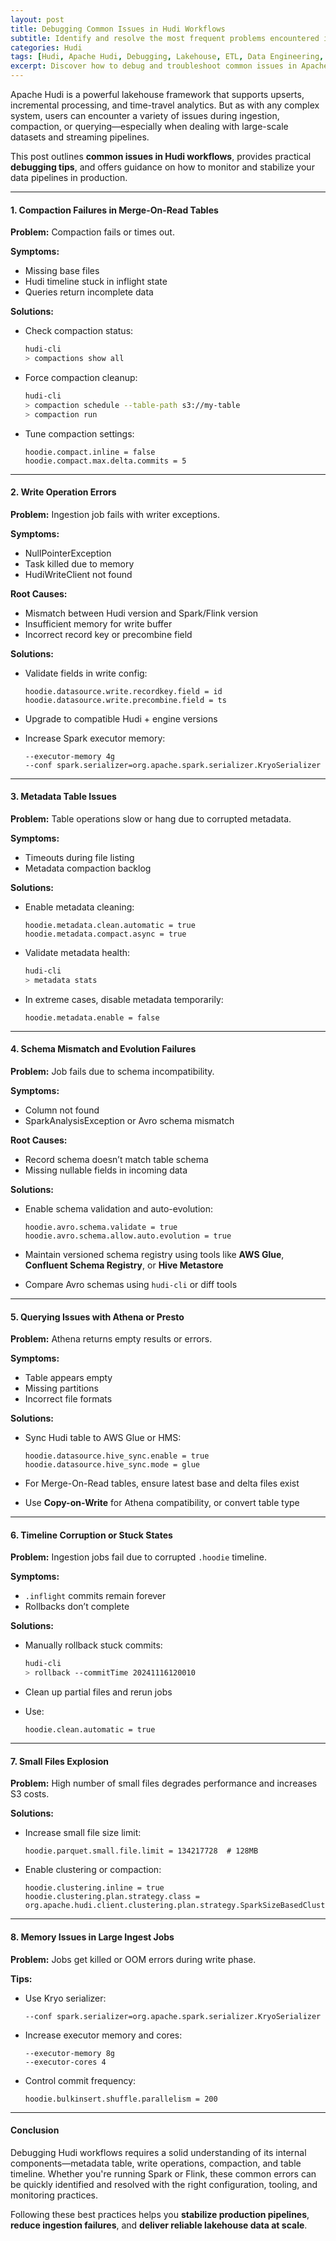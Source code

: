 ```yaml
---
layout: post
title: Debugging Common Issues in Hudi Workflows
subtitle: Identify and resolve the most frequent problems encountered in Apache Hudi pipelines
categories: Hudi
tags: [Hudi, Apache Hudi, Debugging, Lakehouse, ETL, Data Engineering, Big Data]
excerpt: Discover how to debug and troubleshoot common issues in Apache Hudi workflows. Learn to solve compaction failures, write errors, metadata mismatches, and schema evolution challenges effectively.
---
```

Apache Hudi is a powerful lakehouse framework that supports upserts, incremental processing, and time-travel analytics. But as with any complex system, users can encounter a variety of issues during ingestion, compaction, or querying—especially when dealing with large-scale datasets and streaming pipelines.

This post outlines **common issues in Hudi workflows**, provides practical **debugging tips**, and offers guidance on how to monitor and stabilize your data pipelines in production.

---

#### 1. Compaction Failures in Merge-On-Read Tables

**Problem:** Compaction fails or times out.

**Symptoms:**
- Missing base files
- Hudi timeline stuck in inflight state
- Queries return incomplete data

**Solutions:**
- Check compaction status:
  ```bash
  hudi-cli
  > compactions show all
  ```

- Force compaction cleanup:
  ```bash
  hudi-cli
  > compaction schedule --table-path s3://my-table
  > compaction run
  ```

- Tune compaction settings:
  ```
  hoodie.compact.inline = false
  hoodie.compact.max.delta.commits = 5
  ```

---

#### 2. Write Operation Errors

**Problem:** Ingestion job fails with writer exceptions.

**Symptoms:**
- NullPointerException
- Task killed due to memory
- HudiWriteClient not found

**Root Causes:**
- Mismatch between Hudi version and Spark/Flink version
- Insufficient memory for write buffer
- Incorrect record key or precombine field

**Solutions:**
- Validate fields in write config:
  ```
  hoodie.datasource.write.recordkey.field = id
  hoodie.datasource.write.precombine.field = ts
  ```

- Upgrade to compatible Hudi + engine versions
- Increase Spark executor memory:
  ```
  --executor-memory 4g
  --conf spark.serializer=org.apache.spark.serializer.KryoSerializer
  ```

---

#### 3. Metadata Table Issues

**Problem:** Table operations slow or hang due to corrupted metadata.

**Symptoms:**
- Timeouts during file listing
- Metadata compaction backlog

**Solutions:**
- Enable metadata cleaning:
  ```
  hoodie.metadata.clean.automatic = true
  hoodie.metadata.compact.async = true
  ```

- Validate metadata health:
  ```bash
  hudi-cli
  > metadata stats
  ```

- In extreme cases, disable metadata temporarily:
  ```
  hoodie.metadata.enable = false
  ```

---

#### 4. Schema Mismatch and Evolution Failures

**Problem:** Job fails due to schema incompatibility.

**Symptoms:**
- Column not found
- SparkAnalysisException or Avro schema mismatch

**Root Causes:**
- Record schema doesn’t match table schema
- Missing nullable fields in incoming data

**Solutions:**
- Enable schema validation and auto-evolution:
  ```
  hoodie.avro.schema.validate = true
  hoodie.avro.schema.allow.auto.evolution = true
  ```

- Maintain versioned schema registry using tools like **AWS Glue**, **Confluent Schema Registry**, or **Hive Metastore**

- Compare Avro schemas using `hudi-cli` or diff tools

---

#### 5. Querying Issues with Athena or Presto

**Problem:** Athena returns empty results or errors.

**Symptoms:**
- Table appears empty
- Missing partitions
- Incorrect file formats

**Solutions:**
- Sync Hudi table to AWS Glue or HMS:
  ```
  hoodie.datasource.hive_sync.enable = true
  hoodie.datasource.hive_sync.mode = glue
  ```

- For Merge-On-Read tables, ensure latest base and delta files exist
- Use **Copy-on-Write** for Athena compatibility, or convert table type

---

#### 6. Timeline Corruption or Stuck States

**Problem:** Ingestion jobs fail due to corrupted `.hoodie` timeline.

**Symptoms:**
- `.inflight` commits remain forever
- Rollbacks don’t complete

**Solutions:**
- Manually rollback stuck commits:
  ```bash
  hudi-cli
  > rollback --commitTime 20241116120010
  ```

- Clean up partial files and rerun jobs
- Use:
  ```
  hoodie.clean.automatic = true
  ```

---

#### 7. Small Files Explosion

**Problem:** High number of small files degrades performance and increases S3 costs.

**Solutions:**
- Increase small file size limit:
  ```
  hoodie.parquet.small.file.limit = 134217728  # 128MB
  ```

- Enable clustering or compaction:
  ```
  hoodie.clustering.inline = true
  hoodie.clustering.plan.strategy.class = org.apache.hudi.client.clustering.plan.strategy.SparkSizeBasedClusteringPlanStrategy
  ```

---

#### 8. Memory Issues in Large Ingest Jobs

**Problem:** Jobs get killed or OOM errors during write phase.

**Tips:**
- Use Kryo serializer:
  ```
  --conf spark.serializer=org.apache.spark.serializer.KryoSerializer
  ```

- Increase executor memory and cores:
  ```
  --executor-memory 8g
  --executor-cores 4
  ```

- Control commit frequency:
  ```
  hoodie.bulkinsert.shuffle.parallelism = 200
  ```

---

#### Conclusion

Debugging Hudi workflows requires a solid understanding of its internal components—metadata table, write operations, compaction, and table timeline. Whether you're running Spark or Flink, these common errors can be quickly identified and resolved with the right configuration, tooling, and monitoring practices.

Following these best practices helps you **stabilize production pipelines**, **reduce ingestion failures**, and **deliver reliable lakehouse data at scale**.
